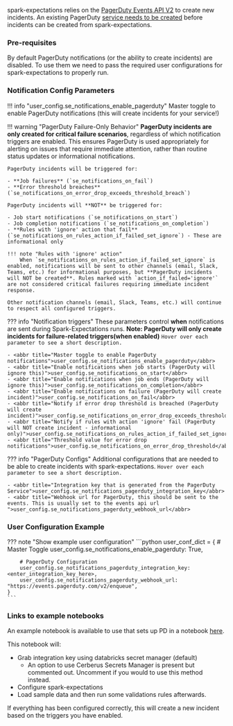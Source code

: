 spark-expectations relies on the [PagerDuty Events API V2](https://developer.pagerduty.com/docs/events-api-v2-overview) to create new incidents. An existing PagerDuty [service needs to be created](https://support.pagerduty.com/main/docs/services-and-integrations#create-a-service) before incidents can be created from spark-expectations.

### Pre-requisites

By default PagerDuty notifications (or the ability to create incidents) are disabled. To use them we need to pass the required user configurations for spark-expectations to properly run. 

### Notification Config Parameters

!!! info "user_config.se_notifications_enable_pagerduty"
    Master toggle to enable PagerDuty notifications (this will create incidents for your service!)

!!! warning "PagerDuty Failure-Only Behavior"
    **PagerDuty incidents are only created for critical failure scenarios**, regardless of which notification triggers are enabled. This ensures PagerDuty is used appropriately for alerting on issues that require immediate attention, rather than routine status updates or informational notifications.
    
    PagerDuty incidents will be triggered for:
    
    - **Job failures** (`se_notifications_on_fail`)
    - **Error threshold breaches** (`se_notifications_on_error_drop_exceeds_threshold_breach`) 
    
    PagerDuty incidents will **NOT** be triggered for:
    
    - Job start notifications (`se_notifications_on_start`)
    - Job completion notifications (`se_notifications_on_completion`)
    - **Rules with 'ignore' action that fail** (`se_notifications_on_rules_action_if_failed_set_ignore`) - These are informational only
    
    !!! note "Rules with 'ignore' action"
        When `se_notifications_on_rules_action_if_failed_set_ignore` is enabled, notifications will be sent to other channels (email, Slack, Teams, etc.) for informational purposes, but **PagerDuty incidents will NOT be created**. Rules marked with `action_if_failed='ignore'` are not considered critical failures requiring immediate incident response.
    
    Other notification channels (email, Slack, Teams, etc.) will continue to respect all configured triggers.


??? info "Notification triggers"
    These parameters control **when** notifications are sent during Spark-Expectations runs. **Note: PagerDuty will only create incidents for failure-related triggers(when enabled)**
    `Hover over each parameter to see a short description.`
       
    - <abbr title="Master toggle to enable PagerDuty notifications">user_config.se_notifications_enable_pagerduty</abbr>
    - <abbr title="Enable notifications when job starts (PagerDuty will ignore this)">user_config.se_notifications_on_start</abbr>
    - <abbr title="Enable notifications when job ends (PagerDuty will ignore this)">user_config.se_notifications_on_completion</abbr>
    - <abbr title="Enable notifications on failure (PagerDuty will create incident)">user_config.se_notifications_on_fail</abbr>
    - <abbr title="Notify if error drop threshold is breached (PagerDuty will create incident)">user_config.se_notifications_on_error_drop_exceeds_threshold_breach</abbr>
    - <abbr title="Notify if rules with action 'ignore' fail (PagerDuty will NOT create incident - informational only)">user_config.se_notifications_on_rules_action_if_failed_set_ignore</abbr>
    - <abbr title="Threshold value for error drop notifications">user_config.se_notifications_on_error_drop_threshold</abbr>


??? info "PagerDuty Configs"
    Additional configurations that are needed to be able to create incidents with spark-expectations.
    `Hover over each parameter to see a short description.`

    - <abbr title="Integration key that is generated from the PagerDuty Service">user_config.se_notifications_pagerduty_integration_key</abbr>
    - <abbr title="Webhook url for PagerDuty, this should be sent to the events. This is usually set to the events api url ">user_config.se_notifications_pagerduty_webhook_url</abbr>


### User Configuration Example

??? note "Show example user configuration"
    ```python
    user_conf_dict = {
        # Master Toggle
        user_config.se_notifications_enable_pagerduty: True,

        # PagerDuty Configuration
        user_config.se_notifications_pagerduty_integration_key: <enter_integration_key_here>,
        user_config.se_notifications_pagerduty_webhook_url: "https://events.pagerduty.com/v2/enqueue",
    }
    ```

### Links to example notebooks
An example notebook is available to use that sets up PD in a notebook [here](https://github.com/Nike-Inc/spark-expectations/blob/main/examples/notebooks/spark_expectations_basic_pagerduty_notification.ipynb).

This notebook will:

- Grab integration key using databricks secret manager (default)
    - An option to use Cerberus Secrets Manager is present but commented out. Uncomment if you would to use this method instead.
- Configure spark-expectations
- Load sample data and then run some validations rules afterwards.

If everything has been configured correctly, this will create a new incident based on the triggers you have enabled. 


